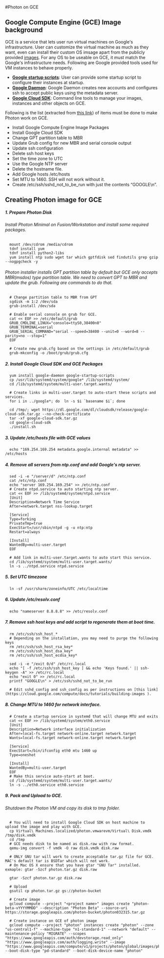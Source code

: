 #Photon on GCE
## Google Compute Engine (GCE) Image background
GCE is a service that lets user run virtual machines on Google's infrastructure. User can customize the virtual machine as much as they want, even can install their custom OS imsage apart from the publicly provided [images](https://cloud.google.com/compute/docs/operating-systems/). For any OS to be useable on GCE, it must match the Google's infrastructure needs. 
Following are Google provided tools used for VM instances to behave properly.

 *   __[Google startup scripts](https://cloud.google.com/compute/docs/startupscript)__: User can provide some startup script to configure their instances at startup.
 *   __[Google Daemon](https://cloud.google.com/compute/docs/metadata)__: Google Daemon creates new accounts and configures ssh to accept public keys using the metadata server.
 *   __[Google Cloud SDK](https://cloud.google.com/sdk/)__: Command line tools to manage your images, instances and other objects on GCE.

Following is the list (extracted from [this link](https://cloud.google.com/compute/docs/tutorials/building-images )) of items must be done to make Photon work on GCE.

 *   Install Google Compute Engine Image Packages
 *   Install Google Cloud SDK
 *   Change GPT partition table to MBR 
 *   Update Grub config for new MBR and serial console output
 *   Update ssh configuration
 *   Delete ssh host keys
 *   Set the time zone to UTC
 *   Use the Google NTP server
 *   Delete the hostname file.
 *   Add Google hosts /etc/hosts
 *   Set MTU to 1460. SSH will not work without it.
 *   Create /etc/ssh/sshd_not_to_be_run with just the contents “GOOGLE\n”.

## Creating Photon image for GCE
##### 1. Prepare Photon Disk
###### Install Photon Minimal on Fusion/Workstation and install some required packages.
      mount /dev/cdrom /media/cdrom
      tdnf install yum
      tdnf install python2-libs
      yum install ntp sudo wget tar which gptfdisk sed findutils grep gzip --nogpgcheck -y

###### Photon installer installs GPT partition table by default but GCE only accepts MBR(msdos) type partition table. We need to convert GPT to MBR and update the grub. Following are commands to do that.
  
      # Change partition table to MBR from GPT
      sgdisk -m 1:2 /dev/sda
      grub-install /dev/sda
      
      # Enable serial console on grub for GCE.
      cat << EOF >> /etc/default/grub
      GRUB_CMDLINE_LINUX="console=ttyS0,38400n8"
      GRUB_TERMINAL=serial
      GRUB_SERIAL_COMMAND="serial --speed=38400 --unit=0 --word=8 --parity=no --stop=1"
      EOF
      
      # Create new grub.cfg based on the settings in /etc/default/grub
      grub-mkconfig -o /boot/grub/grub.cfg
      
##### 2. Install Google Cloud SDK and GCE Packages
      yum install google-daemon google-startup-scripts
      cp /usr/lib/systemd/system/google* /lib/systemd/system/
      cd /lib/systemd/system/multi-user.target.wants/
      
      # Create links in multi-user.target to auto-start these scripts and services.
      for i in ../google*; do  ln -s $i `basename $i`; done
      
      cd /tmp/; wget https://dl.google.com/dl/cloudsdk/release/google-cloud-sdk.tar.gz --no-check-certificate
      tar -xf google-cloud-sdk.tar.gz
      cd google-cloud-sdk
      ./install.sh
##### 3. Update /etc/hosts file with GCE values
      echo "169.254.169.254 metadata.google.internal metadata" >> /etc/hosts
##### 4. Remove all servers from ntp.conf and add Google's ntp server.
      sed -i -e "/server/d" /etc/ntp.conf
      cat /etc/ntp.conf
      echo "server 169.254.169.254" >> /etc/ntp.conf
      # Create ntpd.service to auto starting ntp server.
      cat << EOF >> /lib/systemd/system/ntpd.service
      [Unit]
      Description=Network Time Service
      After=network.target nss-lookup.target

      [Service]
      Type=forking
      PrivateTmp=true
      ExecStart=/usr/sbin/ntpd -g -u ntp:ntp
      Restart=always
      
      [Install]
      WantedBy=multi-user.target
      EOF
      
      # Add link in multi-user.target.wants to auto start this service.
      cd /lib/systemd/system/multi-user.target.wants/
      ln -s ../ntpd.service ntpd.service
      
##### 5. Set UTC timezone
      ln -sf /usr/share/zoneinfo/UTC /etc/localtime

##### 6. Update /etc/resolv.conf
      echo "nameserver 8.8.8.8" >> /etc/resolv.conf

##### 7. Remove ssh host keys and add script to regenerate them at boot time.
      rm /etc/ssh/ssh_host_*
      # Depending on the installation, you may need to purge the following keys
      rm /etc/ssh/ssh_host_rsa_key*
      rm /etc/ssh/ssh_host_dsa_key*
      rm /etc/ssh/ssh_host_ecdsa_key*

      sed -i -e "/exit 0/d" /etc/rc.local
      echo "[ -f /etc/ssh/ssh_host_key ] && echo 'Keys found.' || ssh-keygen -A" >> /etc/rc.local
      echo "exit 0" >> /etc/rc.local
      printf "GOOGLE\n" > /etc/ssh/sshd_not_to_be_run
      
      # Edit sshd_config and ssh_config as per instructions on [this link](https://cloud.google.com/compute/docs/tutorials/building-images ).
      
##### 8. Change MTU to 1460 for network interface.
      # Create a startup service in systemd that will change MTU and exits
      cat << EOF >> /lib/systemd/system/eth0.service
      [Unit]
      Description=Network interface initialization
      After=local-fs.target network-online.target network.target
      Wants=local-fs.target network-online.target network.target

      [Service]
      ExecStart=/bin/ifconfig eth0 mtu 1460 up
      Type=oneshot

      [Install]
      WantedBy=multi-user.target
      EOF
      # Make this service auto-start at boot.
      cd /lib/systemd/system/multi-user.target.wants/
      ln -s ../eth0.service eth0.service

##### 9. Pack and Upload to GCE.
###### Shutdown the Photon VM and copy its disk to tmp folder.       
      # You will need to install Google Cloud SDK on host machine to upload the image and play with GCE.
      cp Virtual\ Machines.localized/photon.vmwarevm/Virtual\ Disk.vmdk /tmp/disk.vmdk
      cd /tmp
      # GCE needs disk to be named as disk.raw with raw format.
      qemu-img convert -f vmdk -O raw disk.vmdk disk.raw
      
      # ONLY GNU tar will work to create acceptable tar.gz file for GCE. MAC's default tar is BSDTar which will not work. 
      # On Mac OS X ensure that you have gtar "GNU Tar" installed. exmaple: gtar -Szcf photon.tar.gz disk.raw 

      gtar -Szcf photon.tar.gz disk.raw 
      
      # Upload
      gsutil cp photon.tar.gz gs://photon-bucket
      
      # Create image
      gcloud compute --project "<project name>" images create "photon-beta-vYYYYMMDD" --description "Photon Beta" --source-uri https://storage.googleapis.com/photon-bucket/photon032315.tar.gz
      
      # Create instance on GCE of photon image
      gcloud compute --project "photon" instances create "photon" --zone "us-central1-f" --machine-type "n1-standard-1" --network "default" --maintenance-policy "MIGRATE" --scopes "https://www.googleapis.com/auth/devstorage.read_only" "https://www.googleapis.com/auth/logging.write" --image "https://www.googleapis.com/compute/v1/projects/photon/global/images/photon" --boot-disk-type "pd-standard" --boot-disk-device-name "photon"

